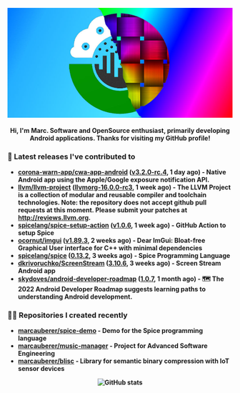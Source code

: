 <p align="center">
	<img src="https://raw.githubusercontent.com/marcauberer/marcauberer/master/images/frontpage-image.jpg">
	<br><br>
	<b>Hi, I'm Marc. Software and OpenSource enthusiast, primarily developing Android applications. Thanks for visiting my GitHub profile!
</p>

### 🚀 Latest releases I've contributed to


- [corona-warn-app/cwa-app-android](https://github.com/corona-warn-app/cwa-app-android) ([v3.2.0-rc.4](https://github.com/corona-warn-app/cwa-app-android/releases/tag/v3.2.0-rc.4), 1 day ago) - Native Android app using the Apple/Google exposure notification API.
- [llvm/llvm-project](https://github.com/llvm/llvm-project) ([llvmorg-16.0.0-rc3](https://github.com/llvm/llvm-project/releases/tag/llvmorg-16.0.0-rc3), 1 week ago) - The LLVM Project is a collection of modular and reusable compiler and toolchain technologies. Note: the repository does not accept github pull requests at this moment. Please submit your patches at http://reviews.llvm.org.
- [spicelang/spice-setup-action](https://github.com/spicelang/spice-setup-action) ([v1.0.6](https://github.com/spicelang/spice-setup-action/releases/tag/v1.0.6), 1 week ago) - GitHub Action to setup Spice 
- [ocornut/imgui](https://github.com/ocornut/imgui) ([v1.89.3](https://github.com/ocornut/imgui/releases/tag/v1.89.3), 2 weeks ago) - Dear ImGui: Bloat-free Graphical User interface for C&#43;&#43; with minimal dependencies
- [spicelang/spice](https://github.com/spicelang/spice) ([0.13.2](https://github.com/spicelang/spice/releases/tag/0.13.2), 3 weeks ago) - Spice Programming Language
- [dkrivoruchko/ScreenStream](https://github.com/dkrivoruchko/ScreenStream) ([3.10.6](https://github.com/dkrivoruchko/ScreenStream/releases/tag/3.10.6), 3 weeks ago) - Screen Stream Android app
- [skydoves/android-developer-roadmap](https://github.com/skydoves/android-developer-roadmap) ([1.0.7](https://github.com/skydoves/android-developer-roadmap/releases/tag/1.0.7), 1 month ago) - 🗺 The 2022 Android Developer Roadmap suggests learning paths to understanding Android development.

### 👨‍💻 Repositories I created recently
- [marcauberer/spice-demo](https://github.com/marcauberer/spice-demo) - Demo for the Spice programming language
- [marcauberer/music-manager](https://github.com/marcauberer/music-manager) - Project for Advanced Software Engineering
- [marcauberer/blisc](https://github.com/marcauberer/blisc) - Library for semantic binary compression with IoT sensor devices

<p align="center">
	<img src="https://github-readme-stats.vercel.app/api?username=marcauberer&show_icons=true&theme=dark" alt="GitHub stats">
</p>
